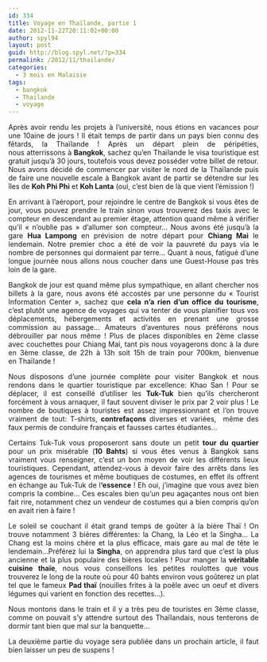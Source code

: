 ```yaml
---
id: 334
title: Voyage en Thaïlande, partie 1
date: 2012-11-22T20:11:02+00:00
author: spyl94
layout: post
guid: http://blog.spyl.net/?p=334
permalink: /2012/11/thailande/
categories:
  - 3 mois en Malaisie
tags:
  - bangkok
  - Thailande
  - voyage
---
```

<p style="text-align: justify;">
  Après avoir rendu les projets à l&rsquo;université, nous étions en vacances pour une 10aine de jours ! Il était temps de partir dans un pays bien connu des fêtards, la Thaïlande ! Après un départ plein de péripéties, nous atterrissons à <strong>Bangkok</strong>, sachez qu&rsquo;en Thaïlande le visa touristique est gratuit jusqu&rsquo;à 30 jours, toutefois vous devez posséder votre billet de retour. Nous avons décidé de commencer par visiter le nord de la Thaïlande puis de faire une nouvelle escale à Bangkok avant de partir se détendre sur les îles de <strong>Koh Phi Phi</strong> et <strong>Koh Lanta</strong> (oui, c&rsquo;est bien de là que vient l&rsquo;émission !)
</p>

<p style="text-align: justify;">
  En arrivant à l&rsquo;aéroport, pour rejoindre le centre de Bangkok si vous êtes de jour, vous pouvez prendre le train sinon vous trouverez des taxis avec le compteur en descendant au premier étage, attention quand même à vérifier qu&rsquo;il &laquo;&nbsp;n&rsquo;oublie pas&nbsp;&raquo; d&rsquo;allumer son compteur&#8230; Nous avons été jusqu&rsquo;à la gare <strong>Hua Lampong</strong> en prévision de notre départ pour <strong>Chiang Mai</strong> le lendemain. Notre premier choc a été de voir la pauvreté du pays via le nombre de personnes qui dormaient par terre&#8230; Quant à nous, fatigué d&rsquo;une longue journée nous allons nous coucher dans une Guest-House pas très loin de la gare.
</p>

<p style="text-align: justify;">
  Bangkok de jour est quand même plus sympathique, en allant chercher nos billets à la gare, nous avons été accostés par une personne du &laquo;&nbsp;Tourist Information Center&nbsp;&raquo;, sachez que <strong>cela n&rsquo;a rien d&rsquo;un office du tourisme</strong>, c&rsquo;est plutôt une agence de voyages qui va tenter de vous planifier tous vos déplacements, hébergements et activités en prenant une grosse commission au passage&#8230; Amateurs d&rsquo;aventures nous préférons nous débrouiller par nous même ! Plus de places disponibles en 2ème classe avec couchettes pour Chiang Mai, tant pis nous voyagerons donc à la dure en 3ème classe, de 22h à 13h soit 15h de train pour 700km, bienvenue en Thaïlande !
</p>

<p style="text-align: justify;">
  Nous disposons d&rsquo;une journée complète pour visiter Bangkok et nous rendons dans le quartier touristique par excellence: Khao San ! Pour se déplacer, il est conseillé d&rsquo;utiliser les <strong>Tuk-Tuk</strong> bien qu&rsquo;ils chercheront forcément à vous arnaquer, il faut souvent diviser le prix par 2 voir plus ! Le nombre de boutiques à touristes est assez impressionnant et l&rsquo;on trouve vraiment de tout: T-shirts, <strong>contrefaçons</strong> diverses et variées,  même des faux permis de conduire français et fausses cartes étudiantes&#8230;
</p>

<p style="text-align: justify;">
  Certains Tuk-Tuk vous proposeront sans doute un petit <strong>tour du quartier</strong> pour un prix misérable (<strong>10 Bahts</strong>) si vous êtes venus à Bangkok sans vraiment vous renseigner, c&rsquo;est un bon moyen de voir les différents lieux touristiques. Cependant, attendez-vous à devoir faire des arrêts dans les agences de tourismes et même boutiques de costumes, en effet ils offrent en échange au Tuk-Tuk de l<strong>&lsquo;essence</strong> ! Eh oui, j&rsquo;imagine que vous avez bien compris la combine&#8230; Ces escales bien qu&rsquo;un peu agaçantes nous ont bien fait rire, notamment chez un vendeur de costumes qui a bien compris qu&rsquo;on en avait rien à faire !
</p>

<p style="text-align: justify;">
  Le soleil se couchant il était grand temps de goûter à la bière Thaï ! On trouve notamment 3 bières différentes: la Chang, la Léo et la Singha&#8230; La Chang est la moins chère et la plus efficace, mais gare au mal de tête le lendemain&#8230;Préférez lui la <strong>Singha</strong>, on apprendra plus tard que c&rsquo;est la plus ancienne et la plus populaire des bières locales ! Pour manger la <strong>véritable cuisine thaïe</strong>, nous vous conseillons les petites roulottes que vous trouverez le long de la route où pour 40 bahts environ vous goûterez un plat tel que le fameux <strong>Pad thaï</strong> (nouilles frites à la poêle avec un oeuf et divers légumes qui varient en fonction des recettes&#8230;).
</p>

<p style="text-align: justify;">
  Nous montons dans le train et il y a très peu de touristes en 3ème classe, comme on pouvait s&rsquo;y attendre surtout des Thaïlandais, nous tenterons de dormir tant bien que mal sur la banquette&#8230;
</p>

<p style="text-align: justify;">
  La deuxième partie du voyage sera publiée dans un prochain article, il faut bien laisser un peu de suspens !
</p>